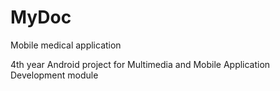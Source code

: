 # MyDoc

Mobile medical application

4th year Android project for Multimedia and Mobile Application Development module
